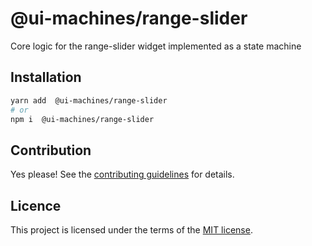 # @ui-machines/range-slider

Core logic for the range-slider widget implemented as a state machine

## Installation

```sh
yarn add  @ui-machines/range-slider
# or
npm i  @ui-machines/range-slider
```

## Contribution

Yes please! See the [contributing guidelines](https://github.com/chakra-ui/ui-machines/blob/main/CONTRIBUTING.md) for details.

## Licence

This project is licensed under the terms of the [MIT license](https://github.com/chakra-ui/ui-machines/blob/main/LICENSE).
